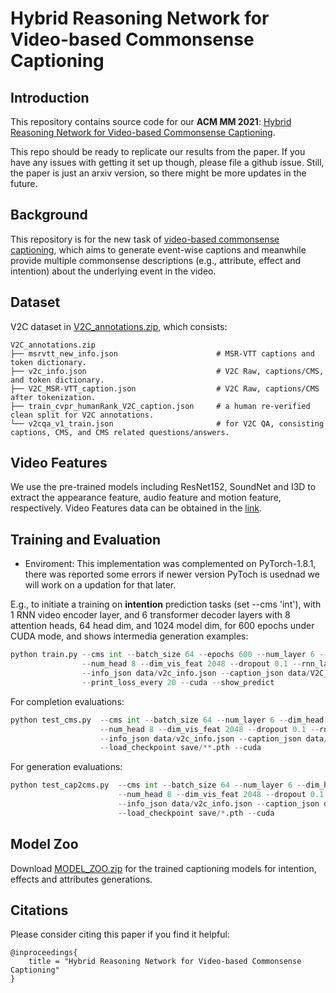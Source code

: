 # Hybrid Reasoning Network for Video-based Commonsense Captioning

## Introduction
This repository contains source code for our **ACM MM 2021**: [Hybrid Reasoning Network for Video-based Commonsense Captioning]().

This repo should be ready to replicate our results from the paper. If you have any issues with getting it set up though, please file a github issue. Still, the paper is just an arxiv version, so there might be more updates in the future.

## Background
This repository is for the new task of [video-based commonsense captioning](https://arxiv.org/abs/2003.05162), which aims to generate
event-wise captions and meanwhile provide multiple commonsense descriptions (e.g., attribute, effect and intention) about the underlying event in the video.

## Dataset
V2C dataset in [V2C_annotations.zip](https://drive.google.com/file/d/1qt0JsOAqBsdCTlDUw0gw7c_IosShysoW/view?usp=sharing), which consists:
    
    V2C_annotations.zip
    ├── msrvtt_new_info.json                      # MSR-VTT captions and token dictionary.
    ├── v2c_info.json                             # V2C Raw, captions/CMS, and token dictionary.
    ├── V2C_MSR-VTT_caption.json                  # V2C Raw, captions/CMS after tokenization.
    ├── train_cvpr_humanRank_V2C_caption.json     # a human re-verified clean split for V2C annotations.
    └── v2cqa_v1_train.json                       # for V2C QA, consisting captions, CMS, and CMS related questions/answers.

## Video Features
We use the pre-trained models including ResNet152, SoundNet and I3D  to extract the appearance feature, audio feature and motion feature, respectively. Video Features data can be obtained in the [link]().

## Training and Evaluation
* Enviroment: This implementation was complemented on PyTorch-1.8.1, there was reported some errors if newer version PyToch is usednad  we will work on a updation for that later.
                

E.g., to initiate a training on **intention** prediction tasks (set --cms 'int'), with 1 RNN video encoder layer, and 6 transformer decoder layers with 8 attention heads, 64 head dim, and 1024 model dim, for 600 epochs under CUDA mode, and shows intermedia generation examples:
```python
python train.py --cms int --batch_size 64 --epochs 600 --num_layer 6 --dim_head 64 --dim_inner 1024 \
                --num_head 8 --dim_vis_feat 2048 --dropout 0.1 --rnn_layer 1 --checkpoint_path ./save \
                --info_json data/v2c_info.json --caption_json data/V2C_MSR-VTT_caption.json \
                --print_loss_every 20 --cuda --show_predict   
```

For completion evaluations:
```python
python test_cms.py  --cms int --batch_size 64 --num_layer 6 --dim_head 64 --dim_inner 1024 \
                    --num_head 8 --dim_vis_feat 2048 --dropout 0.1 --rnn_layer 1 --checkpoint_path ./save  \
                    --info_json data/v2c_info.json --caption_json data/V2C_MSR-VTT_caption.json  \
                    --load_checkpoint save/**.pth --cuda
```
For generation evaluations:
```python
python test_cap2cms.py  --cms int --batch_size 64 --num_layer 6 --dim_head 64 --dim_inner 1024 \
                        --num_head 8 --dim_vis_feat 2048 --dropout 0.1 --rnn_layer 1 --checkpoint_path ./save  \
                        --info_json data/v2c_info.json --caption_json data/V2C_MSR-VTT_caption.json \
                        --load_checkpoint save/*.pth --cuda
```

## Model Zoo
Download [MODEL_ZOO.zip]() for the trained captioning models for intention, effects and attributes generations.


## Citations
Please consider citing this paper if you find it helpful:
```
@inproceedings{
    title = "Hybrid Reasoning Network for Video-based Commonsense Captioning"
}
```


